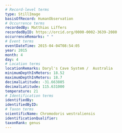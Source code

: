 ```yaml
---
# Record-level terms
type: StillImage
basisOfRecord: HumanObservation
# Occurrence terms
recordedBy: Matthias Liffers
recordedByID: https://orcid.org/0000-0002-3639-2080
occurrenceRemarks: " "
# Event terms
eventDateTime: 2015-04-04T08:54:05
year: 2015
month: 4
day: 4
# Location terms
locationRemarks: Daryl's Cave System /  Australia
minimumDepthInMeters: 18.52
maximumDepthInMeters: 18.7
decimalLatitude: -31.663805
decimalLatitude: 115.631000
temperature: 21
# Identification terms
identifiedBy: 
identifiedByID: 
# Taxon terms
scientificName: Chromodoris westraliensis
identificationQualifier: 
taxonRank: genus
---
```

